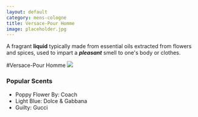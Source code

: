 ```yaml
---
layout: default
category: mens-cologne
title: Versace-Pour Homme
image: placeholder.jpg
---
```


A fragrant **liquid** typically made from essential oils extracted from flowers and spices, used to impart a ***pleasant*** smell to one's body or clothes.
 
#Versace-Pour Homme
![]({{site.baseurl}}/images/placeholder.jpg)

### Popular Scents

- Poppy Flower By: Coach
- Light Blue: Dolce & Gabbana
- Guilty: Gucci



